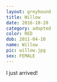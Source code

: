 ```yaml
---
layout: greyhound
title: Willow
date: 2016-10-20
category: adopted
color: RED
dob: 2011-04-10
name: Willow
pic: willow.jpg
sex: FEMALE
---
```


I just arrived!
